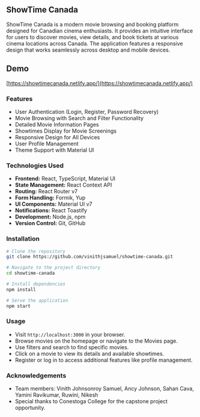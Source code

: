 ## ShowTime Canada

ShowTime Canada is a modern movie browsing and booking platform designed for Canadian cinema enthusiasts. It provides an intuitive interface for users to discover movies, view details, and book tickets at various cinema locations across Canada. The application features a responsive design that works seamlessly across desktop and mobile devices.

## Demo

[https://showtimecanada.netlify.app/](https://showtimecanada.netlify.app/)

### Features
- User Authentication (Login, Register, Password Recovery)
- Movie Browsing with Search and Filter Functionality
- Detailed Movie Information Pages
- Showtimes Display for Movie Screenings
- Responsive Design for All Devices
- User Profile Management
- Theme Support with Material UI

### Technologies Used
- **Frontend:** React, TypeScript, Material UI
- **State Management:** React Context API
- **Routing:** React Router v7
- **Form Handling:** Formik, Yup
- **UI Components:** Material UI v7
- **Notifications:** React Toastify
- **Development:** Node.js, npm
- **Version Control:** Git, GitHub

### Installation
```bash
# Clone the repository
git clone https://github.com/vinithjsamuel/showtime-canada.git

# Navigate to the project directory
cd showtime-canada

# Install dependencies
npm install

# Serve the application
npm start
```

### Usage
- Visit `http://localhost:3000` in your browser.
- Browse movies on the homepage or navigate to the Movies page.
- Use filters and search to find specific movies.
- Click on a movie to view its details and available showtimes.
- Register or log in to access additional features like profile management.

### Acknowledgements
- Team members: Vinith Johnsonroy Samuel, Ancy Johnson, Sahan Cava, Yamini Ravikumar, Ruwini, Nikesh
- Special thanks to Conestoga College for the capstone project opportunity.
